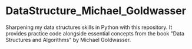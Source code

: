 # DataStructure_Michael_Goldwasser
Sharpening my data structures skills in Python with this repository. It provides practice code alongside essential concepts from the book "Data Structures and Algorithms" by Michael Goldwasser.
